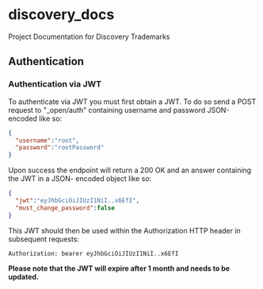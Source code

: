 # discovery_docs
Project Documentation for Discovery Trademarks

## Authentication

### Authentication via JWT
To authenticate via JWT you must first obtain a JWT. To do so send a POST request to "_open/auth"
containing username and password JSON-encoded like so:
```json
{
  "username":"root",
  "password":"rootPassword"
}
```
Upon success the endpoint will return a 200 OK and an answer containing the JWT in a JSON- encoded object like so:
```json
{
  "jwt":"eyJhbGciOiJIUzI1NiI..x6EfI",
  "must_change_password":false
}
```
This JWT should then be used within the Authorization HTTP header in subsequent requests:
```
Authorization: bearer eyJhbGciOiJIUzI1NiI..x6EfI
```
**__Please note that the JWT will expire after 1 month and needs to be updated.__**

